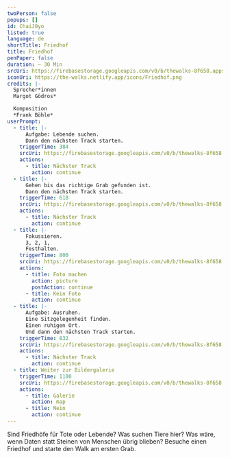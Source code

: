 ```yaml
---
twoPerson: false
popups: []
id: ChaiJ0yo
listed: true
language: de
shortTitle: Friedhof
title: Friedhof
penPaper: false
duration: ~ 30 Min
srcUri: https://firebasestorage.googleapis.com/v0/b/thewalks-8f658.appspot.com/o/mp3%2Fv0%2Fde_ChaiJ0yo%2Fde_ChaiJ0yo.mp3?alt=media&token=35f0a775-19ce-47eb-abde-5809c7fee3c6
iconUri: https://the-walks.netlify.app/icons/Friedhof.png
credits: |-
  Sprecher*innen
  Margot Gödros*

  Komposition
  *Frank Böhle*
userPrompt:
  - title: |-
      Aufgabe: Lebende suchen.
      Dann den nächsten Track starten.
    triggerTime: 384
    srcUri: https://firebasestorage.googleapis.com/v0/b/thewalks-8f658.appspot.com/o/mp3%2Fv0%2Fde_ChaiJ0yo%2Fde_ChaiJ0yo_loop_1.mp3?alt=media&token=7d3b45a7-12e5-4400-8c15-33886e2204a1
    actions:
      - title: Nächster Track
        action: continue
  - title: |-
      Gehen bis das richtige Grab gefunden ist. 
      Dann den nächsten Track starten.
    triggerTime: 618
    srcUri: https://firebasestorage.googleapis.com/v0/b/thewalks-8f658.appspot.com/o/mp3%2Fv0%2Fde_ChaiJ0yo%2Fde_ChaiJ0yo_loop_2.mp3?alt=media&token=375131c9-94b6-4097-b026-003be5056fbc
    actions:
      - title: Nächster Track
        action: continue
  - title: |-
      Fokussieren.
      3, 2, 1,
      Festhalten.
    triggerTime: 800
    srcUri: https://firebasestorage.googleapis.com/v0/b/thewalks-8f658.appspot.com/o/mp3%2Fv0%2Fen_ChaiJ0yo%2Fen_ChaiJ0yo_loop_3.mp3?alt=media&token=94279463-9d0c-4ef4-96cd-e4ca88d70bc5
    actions:
      - title: Foto machen
        action: picture
        postAction: continue
      - title: Kein Foto
        action: continue
  - title: |-
      Aufgabe: Ausruhen.
      Eine Sitzgelegenheit finden.
      Einen ruhigen Ort.
      Und dann den nächsten Track starten.
    triggerTime: 832
    srcUri: https://firebasestorage.googleapis.com/v0/b/thewalks-8f658.appspot.com/o/mp3%2Fv0%2Fde_ChaiJ0yo%2Fde_ChaiJ0yo_loop_4.mp3?alt=media&token=ffd6fa93-15dd-4036-bbf7-b173a7c67e9e
    actions:
      - title: Nächster Track
        action: continue
  - title: Weiter zur Bildergalerie
    triggerTime: 1100
    srcUri: https://firebasestorage.googleapis.com/v0/b/thewalks-8f658.appspot.com/o/static%2Fmedias%2Fmulti_Zeubeel8_loop.mp3?alt=media&token=88349085-3303-48b9-bdc6-fd7b09519a26
    actions:
      - title: Galerie
        action: map
      - title: Nein
        action: continue
---
```

Sind Friedhöfe für Tote oder Lebende? Was suchen Tiere hier? Was wäre, wenn Daten statt Steinen von Menschen übrig blieben? Besuche einen Friedhof und starte den Walk am ersten Grab.
